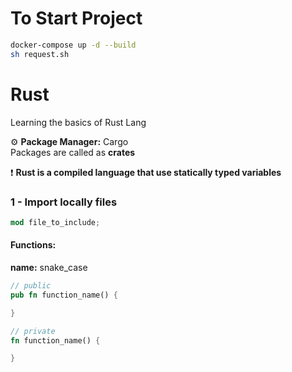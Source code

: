 # To Start Project
```sh
docker-compose up -d --build
sh request.sh
```

# Rust
Learning the basics of Rust Lang <br />

⚙️ **Package Manager:** Cargo <br />
Packages are called as **crates**

❗ **Rust is a compiled language that use statically typed variables**

### 1 - Import locally files
```rust
mod file_to_include;
```
#### Functions:
**name:** snake_case
```rust
// public
pub fn function_name() {

}

// private
fn function_name() {

}
```